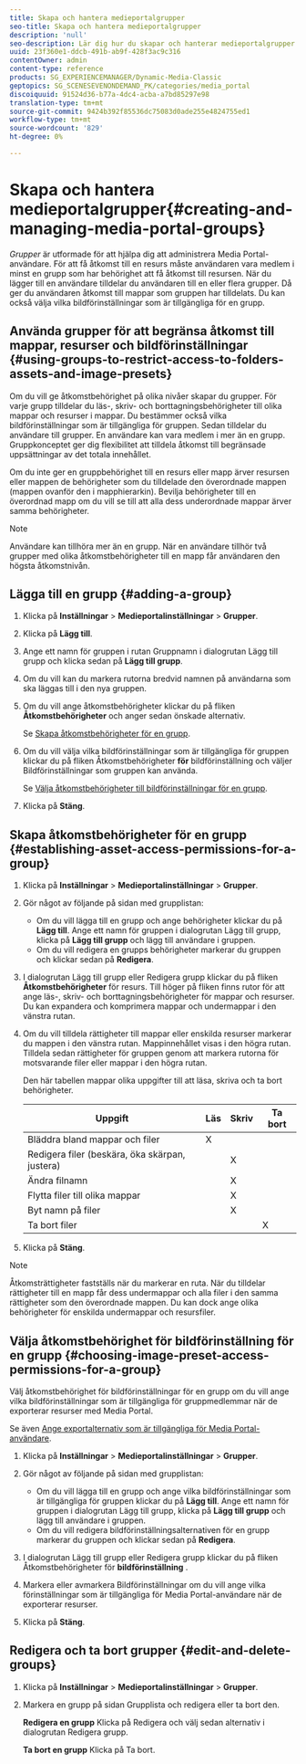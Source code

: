 ```yaml
---
title: Skapa och hantera medieportalgrupper
seo-title: Skapa och hantera medieportalgrupper
description: 'null'
seo-description: Lär dig hur du skapar och hanterar medieportalgrupper.
uuid: 23f360e1-ddcb-491b-ab9f-428f3ac9c316
contentOwner: admin
content-type: reference
products: SG_EXPERIENCEMANAGER/Dynamic-Media-Classic
geptopics: SG_SCENESEVENONDEMAND_PK/categories/media_portal
discoiquuid: 91524d36-b77a-4dc4-acba-a7bd85297e98
translation-type: tm+mt
source-git-commit: 9424b392f85536dc75083d0ade255e4824755ed1
workflow-type: tm+mt
source-wordcount: '829'
ht-degree: 0%

---
```



# Skapa och hantera medieportalgrupper{#creating-and-managing-media-portal-groups}

*Grupper* är utformade för att hjälpa dig att administrera Media Portal-användare. För att få åtkomst till en resurs måste användaren vara medlem i minst en grupp som har behörighet att få åtkomst till resursen. När du lägger till en användare tilldelar du användaren till en eller flera grupper. Då ger du användaren åtkomst till mappar som gruppen har tilldelats. Du kan också välja vilka bildförinställningar som är tillgängliga för en grupp.

## Använda grupper för att begränsa åtkomst till mappar, resurser och bildförinställningar {#using-groups-to-restrict-access-to-folders-assets-and-image-presets}

Om du vill ge åtkomstbehörighet på olika nivåer skapar du grupper. För varje grupp tilldelar du läs-, skriv- och borttagningsbehörigheter till olika mappar och resurser i mappar. Du bestämmer också vilka bildförinställningar som är tillgängliga för gruppen. Sedan tilldelar du användare till grupper. En användare kan vara medlem i mer än en grupp. Gruppkonceptet ger dig flexibilitet att tilldela åtkomst till begränsade uppsättningar av det totala innehållet.

Om du inte ger en gruppbehörighet till en resurs eller mapp ärver resursen eller mappen de behörigheter som du tilldelade den överordnade mappen (mappen ovanför den i mapphierarkin). Bevilja behörigheter till en överordnad mapp om du vill se till att alla dess underordnade mappar ärver samma behörigheter.

>[!NOTE]
>
>Användare kan tillhöra mer än en grupp. När en användare tillhör två grupper med olika åtkomstbehörigheter till en mapp får användaren den högsta åtkomstnivån.

## Lägga till en grupp {#adding-a-group}

1. Klicka på **Inställningar** > **Medieportalinställningar** > **Grupper**.
1. Klicka på **Lägg till**.
1. Ange ett namn för gruppen i rutan Gruppnamn i dialogrutan Lägg till grupp och klicka sedan på **Lägg till grupp**.
1. Om du vill kan du markera rutorna bredvid namnen på användarna som ska läggas till i den nya gruppen.
1. Om du vill ange åtkomstbehörigheter klickar du på fliken **Åtkomstbehörigheter** och anger sedan önskade alternativ.

   Se [Skapa åtkomstbehörigheter för en grupp](creating-media-portal-groups.md#establishing_asset_access_permissions_for_a_group).

1. Om du vill välja vilka bildförinställningar som är tillgängliga för gruppen klickar du på fliken Åtkomstbehörigheter **för** bildförinställning och väljer Bildförinställningar som gruppen kan använda.

   Se [Välja åtkomstbehörigheter till bildförinställningar för en grupp](creating-media-portal-groups.md#choosing_image_preset_access_permissions_for_a_group).

1. Klicka på **Stäng**.

## Skapa åtkomstbehörigheter för en grupp {#establishing-asset-access-permissions-for-a-group}

1. Klicka på **Inställningar** > **Medieportalinställningar** > **Grupper**.
1. Gör något av följande på sidan med grupplistan:

   * Om du vill lägga till en grupp och ange behörigheter klickar du på **Lägg till**. Ange ett namn för gruppen i dialogrutan Lägg till grupp, klicka på **Lägg till grupp** och lägg till användare i gruppen.
   * Om du vill redigera en grupps behörigheter markerar du gruppen och klickar sedan på **Redigera**.

1. I dialogrutan Lägg till grupp eller Redigera grupp klickar du på fliken **Åtkomstbehörigheter** för resurs. Till höger på fliken finns rutor för att ange läs-, skriv- och borttagningsbehörigheter för mappar och resurser. Du kan expandera och komprimera mappar och undermappar i den vänstra rutan.
1. Om du vill tilldela rättigheter till mappar eller enskilda resurser markerar du mappen i den vänstra rutan. Mappinnehållet visas i den högra rutan. Tilldela sedan rättigheter för gruppen genom att markera rutorna för motsvarande filer eller mappar i den högra rutan.

   Den här tabellen mappar olika uppgifter till att läsa, skriva och ta bort behörigheter.

   | Uppgift | Läs | Skriv | Ta bort |
   |--- |--- |--- |--- |
   | Bläddra bland mappar och filer | X |  |  |
   | Redigera filer (beskära, öka skärpan, justera) |  | X |  |
   | Ändra filnamn |  | X |  |
   | Flytta filer till olika mappar |  | X |  |
   | Byt namn på filer |  | X |  |
   | Ta bort filer |  |  | X |

1. Klicka på **Stäng**.

>[!NOTE]
>
>Åtkomsträttigheter fastställs när du markerar en ruta. När du tilldelar rättigheter till en mapp får dess undermappar och alla filer i den samma rättigheter som den överordnade mappen. Du kan dock ange olika behörigheter för enskilda undermappar och resursfiler.

## Välja åtkomstbehörighet för bildförinställning för en grupp {#choosing-image-preset-access-permissions-for-a-group}

Välj åtkomstbehörighet för bildförinställningar för en grupp om du vill ange vilka bildförinställningar som är tillgängliga för gruppmedlemmar när de exporterar resurser med Media Portal.

Se även [Ange exportalternativ som är tillgängliga för Media Portal-användare](specifying-export-options-available-media.md#specifying_export_options_available_to_media_portal_users).

1. Klicka på **Inställningar** > **Medieportalinställningar** > **Grupper**.
1. Gör något av följande på sidan med grupplistan:

   * Om du vill lägga till en grupp och ange vilka bildförinställningar som är tillgängliga för gruppen klickar du på **Lägg till**. Ange ett namn för gruppen i dialogrutan Lägg till grupp, klicka på **Lägg till grupp** och lägg till användare i gruppen.
   * Om du vill redigera bildförinställningsalternativen för en grupp markerar du gruppen och klickar sedan på **Redigera**.

1. I dialogrutan Lägg till grupp eller Redigera grupp klickar du på fliken Åtkomstbehörigheter för **bildförinställning** .
1. Markera eller avmarkera Bildförinställningar om du vill ange vilka förinställningar som är tillgängliga för Media Portal-användare när de exporterar resurser.
1. Klicka på **Stäng**.

## Redigera och ta bort grupper {#edit-and-delete-groups}

1. Klicka på **Inställningar** > **Medieportalinställningar** > **Grupper**.
1. Markera en grupp på sidan Grupplista och redigera eller ta bort den.

   **Redigera en grupp** Klicka på Redigera och välj sedan alternativ i dialogrutan Redigera grupp.

   **Ta bort en grupp** Klicka på Ta bort.

